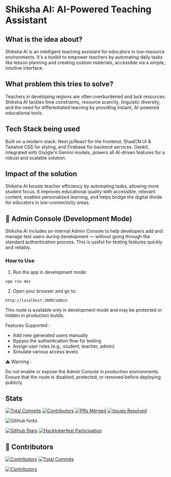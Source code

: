 # Shiksha AI: AI-Powered Teaching Assistant

## What is the idea about?

Shiksha AI is an intelligent teaching assistant for educators in low-resource environments. It's a toolkit to empower teachers by automating daily tasks like lesson planning and creating custom materials, accessible via a simple, intuitive interface.

## What problem this tries to solve?

Teachers in developing regions are often overburdened and lack resources. Shiksha AI tackles time constraints, resource scarcity, linguistic diversity, and the need for differentiated learning by providing instant, AI-powered educational tools.

## Tech Stack being used

Built on a modern stack: Next.js/React for the frontend, ShadCN UI & Tailwind CSS for styling, and Firebase for backend services. Genkit, integrated with Google's Gemini models, powers all AI-driven features for a robust and scalable solution.

## Impact of the solution

Shiksha AI boosts teacher efficiency by automating tasks, allowing more student focus. It improves educational quality with accessible, relevant content, enables personalized learning, and helps bridge the digital divide for educators in low-connectivity areas.

## 🧪 Admin Console (Development Mode)

Shiksha AI includes an internal Admin Console to help developers add and manage test users during development — without going through the standard authentication process. This is useful for testing features quickly and reliably.

### How to Use

1. Run the app in development mode:

```
npm run dev
```

2. Open your browser and go to:
```
http://localhost:3000/admin
```

This route is available only in development mode and may be protected or hidden in production builds.

Features Supported :
- Add new generated users manually
- Bypass the authentication flow for testing
- Assign user roles (e.g., student, teacher, admin)
- Simulate various access levels

⚠️ Warning : 

Do not enable or expose the Admin Console in production environments.
Ensure that the route is disabled, protected, or removed before deploying publicly.

## Stats

[![Total Commits](https://img.shields.io/badge/Commits-143%2B-blue?style=for-the-badge)](https://github.com/skully-coder/shiksha-ai/commits)
[![Contributors](https://img.shields.io/badge/Contributors-1-blueviolet?style=for-the-badge)](https://github.com/skully-coder/shiksha-ai/graphs/contributors)
[![PRs Merged](https://img.shields.io/github/issues-pr-closed/skully-coder/shiksha-ai?style=for-the-badge&color=success)](https://github.com/skully-coder/shiksha-ai/pulls?q=is%3Apr+is%3Amerged)
[![Issues Resolved](https://img.shields.io/badge/Issues%20Resolved-2-orange?style=for-the-badge)](https://github.com/skully-coder/shiksha-ai/issues?q=is%3Aissue+is%3Aclosed)

![GitHub forks](https://img.shields.io/github/forks/skully-coder/shiksha-ai?style=social)

[![GitHub Stars](https://img.shields.io/github/stars/skully-coder/shiksha-ai?style=for-the-badge&color=yellow)](https://github.com/skully-coder/shiksha-ai/stargazers)
[![Hacktoberfest Participation](https://img.shields.io/badge/Hacktoberfest-2025-blueviolet?style=for-the-badge&logo=hacktoberfest)](https://hacktoberfest.com)

## 💖 Contributors

[![Contributors](https://img.shields.io/github/contributors/skully-coder/shiksha-ai.svg)](https://github.com/skully-coder/shiksha-ai/graphs/contributors)
[![Total Commits](https://badgen.net/github/commits/skully-coder/shiksha-ai/main)](https://github.com/skully-coder/shiksha-ai/commits/main)

<a href="https://github.com/skully-coder/shiksha-ai/graphs/contributors">
  <img src="https://contrib.rocks/image?repo=skully-coder/shiksha-ai" alt="Contributors" />
</a>
